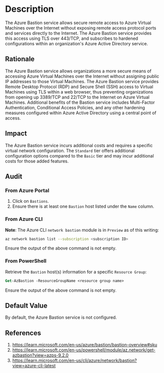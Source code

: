 # Description

The Azure Bastion service allows secure remote access to Azure Virtual Machines over the Internet without exposing remote access protocol ports and services directly to the Internet. The Azure Bastion service provides this access using TLS over 443/TCP, and subscribes to hardened configurations within an organization's Azure Active Directory service.

## Rationale

The Azure Bastion service allows organizations a more secure means of accessing Azure Virtual Machines over the Internet without assigning public IP addresses to those Virtual Machines. The Azure Bastion service provides Remote Desktop Protocol (RDP) and Secure Shell (SSH) access to Virtual Machines using TLS within a web browser, thus preventing organizations from opening up 3389/TCP and 22/TCP to the Internet on Azure Virtual Machines. Additional benefits of the Bastion service includes Multi-Factor Authentication, Conditional Access Policies, and any other hardening measures configured within Azure Active Directory using a central point of access.

## Impact

The Azure Bastion service incurs additional costs and requires a specific virtual network configuration. The `Standard` tier offers additional configuration options compared to the `Basic` tier and may incur additional costs for those added features.

## Audit

### From Azure Portal

1. Click on `Bastions`.
2. Ensure there is at least one `Bastion` host listed under the `Name` column.

### From Azure CLI

**Note**: The Azure CLI `network bastion` module is in `Preview` as of this writing:

```sh
az network bastion list --subscription <subscription ID>
```

Ensure the output of the above command is not empty.

### From PowerShell

Retrieve the `Bastion` host(s) information for a specific `Resource Group`:

```ps
Get-AzBastion -ResourceGroupName <resource group name>
```

Ensure the output of the above command is not empty.

## Default Value

By default, the Azure Bastion service is not configured.

## References

1. <https://learn.microsoft.com/en-us/azure/bastion/bastion-overview#sku>
2. <https://learn.microsoft.com/en-us/powershell/module/az.network/get-azbastion?view=azps-9.2.0>
3. <https://learn.microsoft.com/en-us/cli/azure/network/bastion?view=azure-cli-latest>
